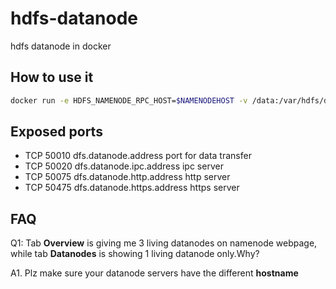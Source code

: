 # hdfs-datanode

hdfs datanode in docker

## How to use it

```bash
docker run -e HDFS_NAMENODE_RPC_HOST=$NAMENODEHOST -v /data:/var/hdfs/datanode --net=host --name hdfs-dn -d 2breakfast/hadoop:2.7.3-dn
```

## Exposed ports

* TCP   50010   dfs.datanode.address            port for data transfer
* TCP   50020   dfs.datanode.ipc.address        ipc server
* TCP   50075   dfs.datanode.http.address       http server
* TCP   50475   dfs.datanode.https.address      https server

## FAQ

Q1: Tab **Overview** is giving me 3 living datanodes on namenode webpage, while tab **Datanodes** is showing 1 living datanode only.Why?

A1. Plz make sure your datanode servers have the different **hostname**
